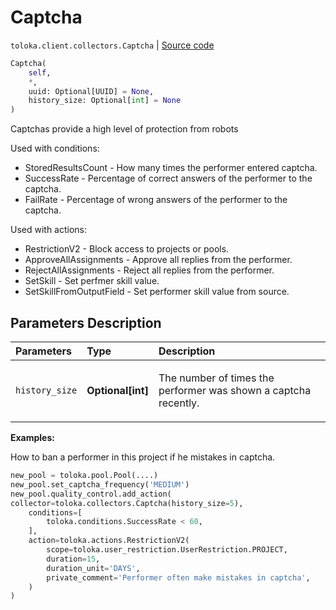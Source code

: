 # Captcha
`toloka.client.collectors.Captcha` | [Source code](https://github.com/Toloka/toloka-kit/blob/v0.1.25/src/client/collectors.py#L237)

```python
Captcha(
    self,
    *,
    uuid: Optional[UUID] = None,
    history_size: Optional[int] = None
)
```

Captchas provide a high level of protection from robots


Used with conditions:
* StoredResultsCount - How many times the performer entered captcha.
* SuccessRate - Percentage of correct answers of the performer to the captcha.
* FailRate - Percentage of wrong answers of the performer to the captcha.

Used with actions:
* RestrictionV2 - Block access to projects or pools.
* ApproveAllAssignments - Approve all replies from the performer.
* RejectAllAssignments - Reject all replies from the performer.
* SetSkill - Set perfmer skill value.
* SetSkillFromOutputField - Set performer skill value from source.

## Parameters Description

| Parameters | Type | Description |
| :----------| :----| :-----------|
`history_size`|**Optional\[int\]**|<p>The number of times the performer was shown a captcha recently.</p>

**Examples:**

How to ban a performer in this project if he mistakes in captcha.

```python
new_pool = toloka.pool.Pool(....)
new_pool.set_captcha_frequency('MEDIUM')
new_pool.quality_control.add_action(
collector=toloka.collectors.Captcha(history_size=5),
    conditions=[
        toloka.conditions.SuccessRate < 60,
    ],
    action=toloka.actions.RestrictionV2(
        scope=toloka.user_restriction.UserRestriction.PROJECT,
        duration=15,
        duration_unit='DAYS',
        private_comment='Performer often make mistakes in captcha',
    )
)
```
